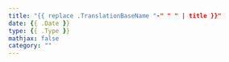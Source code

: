 ```yaml
---
title: "{{ replace .TranslationBaseName "-" " " | title }}"
date: {{ .Date }}
type: {{ .Type }}
mathjax: false
category: ""
---
```


